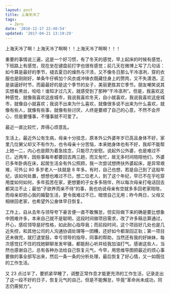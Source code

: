 ```yaml
---
layout: post
title: 上海天冷了
tags:
  - Zero
date: '2016-12-17 22:40:54'
updated: '2017-04-21 13:19:29'
---
```


上海天冷了啊！上海天冷了啊啊！！上海天冷了啊啊！！！

重要的事情说三遍，这是一个好习惯，有了冬天的感觉，早上起床的时候有感觉，下班路上有感觉，现在坐在键盘前打字也很有感觉；前几天在微博上写了几句话：如今算是最好的季节，褪去夏日的燥热与汗渍，又不像冬日那么干冷凛冽，穿的衣服也是刚刚好，单条牛仔裤加个风衣或冲锋衣既藏住身上的赘肉，又不失潇洒，正是装逼好时节，而最最好的是这个季节的女子，美丽更胜其它季节。朋友嘲笑说其实想看黑丝，哈哈！谁知才过几天，就感受到了那种“干冷凛冽”。但是，我喜欢这种感觉，就像我喜欢这座城市，我说我喜欢冬天，自小就喜欢，我说我喜欢这座城市，就像自小就喜欢；我说不出来为什么喜欢，就像很多说不出来为什么喜欢，就像有些人，就像有些事，就像有些讨厌，人终是要顺了自己的心意，不然不会开心，但是要懂事，不懂事就不可爱了。

<!-- more -->

最近一直比较忙，弄得心烦意乱。

生活上，最近外公有生病，母亲十分挂念，原本外公外婆年岁已高且身体不好，家里几位舅父却又不有作为，也令母亲十分苦恼，本来她身体也有不好，我却不能帮上她一二，内心也是颇为着急挂念，只能尽力安慰。说起外公外婆，也是难过不已，近两年，因些事每年都要回去两三趟，而又匆忙，故无多时间陪陪他们，外婆已多年卧病在床，起居生活全有外公照顾，我一次尝试想搀扶外婆起床，是异常艰难，可外公 80 多岁老人一扶就是 8 年多。有时，自己也想，若是自己到了这般年纪，该如何处置，想想也难过不已，想二位老人，到了这个年纪，早已不在乎吃穿用度如何如何，多年孤苦在家，更想要的子女多多陪伴，所以每次母亲打电话回去都哭泣不止；最怕“子欲养而亲不待”的事，我也劝说母亲有空就多多回老家陪陪，而母亲却担心我的婚娶生活，更令我难过不已，暗恨自己无用；昨今两日，父母又相继回老家，也希望外公身体早日恢复。

工作上，自从去年与领导夸下豪言便一直不敢懈怠，但实际做下来的确是要比想象中困难许多，本来自己就不是聪明，这段时间做项目需求，改了许多稿总算通过，开心，感叹领导是好性格，如此耐心指导我；而前段时间，这个项目好几处也是几近失控，和其他公司的人沟通协调处理等一团糟，还好如今都渐回正轨；第一项目还未做完，就打退堂鼓，幸亏领导的指导，同事的帮助，当然还有我的好妹妹，每次感觉扛不住的找她聊聊发发牢骚，都能耐心听并给我加油打气。感谢这些人，当然也感谢自己，总有各种办法给自己恢复元气，今早，用思维导图把最近的烦心事要做的事全部写出来，然后一条一条的分析处理，最后恢复了好心情，又一如既往的工作生活。

又 23 点过半了，要抓紧早睡了，调整正常作息才能更充沛的工作生活，记录走出了这一段不好的日子，恢复元气的自己，但是不能懈怠，毕竟“革命尚未成功，同志仍需努力”。

